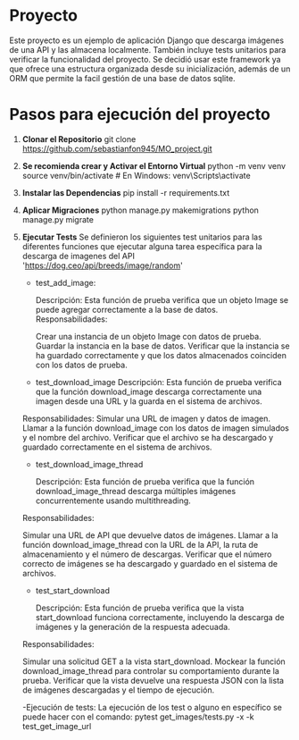 # Proyecto

Este proyecto es un ejemplo de aplicación Django que descarga imágenes de una API y las almacena localmente. También incluye tests unitarios para verificar la funcionalidad del proyecto. Se decidió usar este framework ya que ofrece una estructura organizada desde su inicialización, además de un ORM que permite la facil gestión de una base de datos sqlite.

# Pasos para ejecución del proyecto
1. **Clonar el Repositorio**
  git clone https://github.com/sebastianfon945/MO_project.git

3. **Se recomienda crear y Activar el Entorno Virtual**
  python -m venv venv
  source venv/bin/activate  # En Windows: venv\Scripts\activate
4. **Instalar las Dependencias**
  pip install -r requirements.txt

5. **Aplicar Migraciones**
  python manage.py makemigrations
  python manage.py migrate

6. **Ejecutar Tests**
   Se definieron los siguientes test unitarios para las diferentes funciones que ejecutar alguna tarea específica para la descarga de imagenes del API 'https://dog.ceo/api/breeds/image/random'
   - test_add_image:
     
      Descripción: Esta función de prueba verifica que un objeto Image se puede agregar correctamente a la base de datos.
      Responsabilidades:
     
      Crear una instancia de un objeto Image con datos de prueba.
      Guardar la instancia en la base de datos.
      Verificar que la instancia se ha guardado correctamente y que los datos almacenados coinciden con los datos de prueba.
     
   - test_download_image
     Descripción: Esta función de prueba verifica que la función download_image descarga correctamente una imagen desde una URL y la guarda en el sistema de archivos.

    Responsabilidades:
    Simular una URL de imagen y datos de imagen.
    Llamar a la función download_image con los datos de imagen simulados y el nombre del archivo.
    Verificar que el archivo se ha descargado y guardado correctamente en el sistema de archivos.

   - test_download_image_thread
  
     Descripción: Esta función de prueba verifica que la función download_image_thread descarga múltiples imágenes concurrentemente usando multithreading.

    Responsabilidades:
    
    Simular una URL de API que devuelve datos de imágenes.
    Llamar a la función download_image_thread con la URL de la API, la ruta de almacenamiento y el número de descargas.
    Verificar que el número correcto de imágenes se ha descargado y guardado en el sistema de archivos.

   - test_start_download
  
     Descripción: Esta función de prueba verifica que la vista start_download funciona correctamente, incluyendo la descarga de imágenes y la generación de la respuesta adecuada.

    Responsabilidades:
    
    Simular una solicitud GET a la vista start_download.
    Mockear la función download_image_thread para controlar su comportamiento durante la prueba.
    Verificar que la vista devuelve una respuesta JSON con la lista de imágenes descargadas y el tiempo de ejecución.

   -Ejecución de tests: 
   La ejecución de los test o alguno en específico se puede hacer con el comando: pytest get_images/tests.py -x -k test_get_image_url
